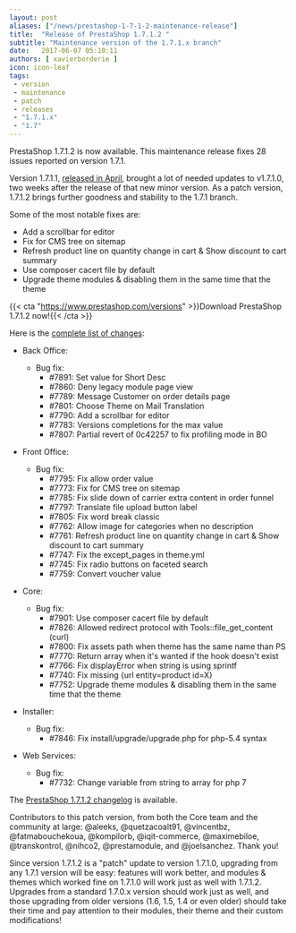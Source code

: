 ```yaml
---
layout: post
aliases: ["/news/prestashop-1-7-1-2-maintenance-release"]
title:  "Release of PrestaShop 1.7.1.2 "
subtitle: "Maintenance version of the 1.7.1.x branch"
date:   2017-06-07 05:10:11
authors: [ xavierborderie ]
icon: icon-leaf
tags:
 - version
 - maintenance
 - patch
 - releases
 - "1.7.1.x"
 - "1.7"
---
```

 
PrestaShop 1.7.1.2 is now available. This maintenance release fixes 28 issues reported on version 1.7.1.
 
Version 1.7.1.1, [released in April](http://build.prestashop.com/news/prestashop-1-7-1-1-maintenance-release/), brought a lot of needed updates to v1.7.1.0, two weeks after the release of that new minor version. As a patch version, 1.7.1.2 brings further  goodness and stability to the 1.7.1 branch.
 
Some of the most notable fixes are:

* Add a scrollbar for editor
* Fix for CMS tree on sitemap
* Refresh product line on quantity change in cart & Show discount to cart summary
* Use composer cacert file by default
* Upgrade theme modules & disabling them in the same time that the theme
 
{{< cta "https://www.prestashop.com/versions" >}}Download PrestaShop 1.7.1.2 now!{{< /cta >}}
 
Here is the [complete list of changes](https://github.com/PrestaShop/PrestaShop/pulls?utf8=%E2%9C%93&q=is%3Apr%20milestone%3A1.7.1.2):
 
- Back Office:
  - Bug fix:
    - #7891: Set value for Short Desc
    - #7860: Deny legacy module page view
    - #7789: Message Customer on order details page
    - #7801: Choose Theme on Mail Translation
    - #7790: Add a scrollbar for editor
    - #7783: Versions completions for the max value
    - #7807: Partial revert of 0c42257 to fix profiling mode in BO
 
- Front Office:
  - Bug fix:
    - #7795: Fix allow order value
    - #7773: Fix for CMS tree on sitemap
    - #7785: Fix slide down of carrier extra content in order funnel
    - #7797: Translate file upload button label
    - #7805: Fix word break classic
    - #7762: Allow image for categories when no description
    - #7761: Refresh product line on quantity change in cart & Show discount to cart summary
    - #7747: Fix the except_pages in theme.yml
    - #7745: Fix radio buttons on faceted search
    - #7759: Convert voucher value
 
- Core:
  - Bug fix:
    - #7901: Use composer cacert file by default
    - #7826: Allowed redirect protocol with Tools::file_get_content (curl)
    - #7800: Fix assets path when theme has the same name than PS
    - #7770: Return array when it's wanted if the hook doesn't exist
    - #7766: Fix displayError when string is using sprintf
    - #7740: Fix missing {url entity=product id=X}
    - #7752: Upgrade theme modules & disabling them in the same time that the theme
 
- Installer:
  - Bug fix:
    - #7846: Fix install/upgrade/upgrade.php for php-5.4 syntax
 
- Web Services:
  - Bug fix:
    - #7732: Change variable from string to array for php 7
     
The [PrestaShop 1.7.1.2 changelog](https://download.prestashop.com/download/releases/changelog_1.7.1.2.txt) is available.

Contributors to this patch version, from both the Core team and the community at large: @aleeks, @quetzacoalt91, @vincentbz, @fatmabouchekoua, @kompilorb, @iqit-commerce, @maximebiloe, @transkontrol, @nihco2, @prestamodule, and @joelsanchez. Thank you!
 
Since version 1.7.1.2 is a "patch" update to version 1.7.1.0, upgrading from any 1.7.1 version will be easy: features will work better, and modules & themes which worked fine on 1.7.1.0 will work just as well with 1.7.1.2.<br/>
Upgrades from a standard 1.7.0.x version should work just as well, and those upgrading from older versions (1.6, 1.5, 1.4 or even older) should take their time and pay attention to their modules, their theme and their custom modifications!
 
 

